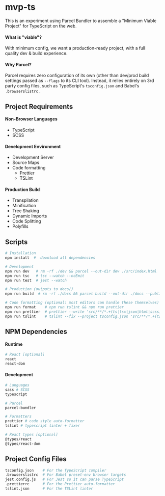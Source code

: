 # mvp-ts

This is an experiment using Parcel Bundler to assemble a "Minimum Viable Project" for TypeScript on the web.

#### What is "viable"?

With minimum config, we want a production-ready project, with a full quality dev & build experience.

#### Why Parcel?

Parcel requires zero configuration of its own (other than dev/prod build settings passed as `--flags` to its CLI tool). Instead, it relies entirely on 3rd party config files, such as TypeScript's `tsconfig.json` and Babel's `.browserslistrc` .

## Project Requirements

#### Non-Browser Languages

- TypeScript
- SCSS

#### Development Environment

- Development Server
- Source Maps
- Code formatting
  - Prettier
  - TSLint

#### Production Build

- Transpilation
- Minification
- Tree Shaking
- Dynamic Imports
- Code Splitting
- Polyfills

## Scripts

```sh
# Installation
npm install  #  download all dependencies

# Development
npm run dev   # rm -rf ./dev && parcel --out-dir dev ./src/index.html
npm run tsc   # tsc --watch --noEmit
npm run test  # jest --watch

# Production (outputs to docs/)
npm run build  # rm -rf ./docs && parcel build --out-dir ./docs --public-url ./ ./src/index.html

# Code formatting (optional: most editors can handle these themselves)
npm run format    # npm run tslint && npm run prettier
npm run prettier  # prettier --write 'src/**/*.+(ts|tsx|json|html|scss)'
npm run tslint    # tslint --fix --project tsconfig.json 'src/**/*.+(ts|tsx)'
```

## NPM Dependencies

#### Runtime

```sh
# React [optional]
react
react-dom
```

#### Development

```sh
# Languages
sass # SCSS
typescript

# Parcel
parcel-bundler

# Formatters
prettier # code style auto-formatter
tslint # typescript linter + fixer

# React types [optional]
@types/react
@types/react-dom
```

## Project Config Files

```sh
tsconfig.json    # For the TypeScript compiler
.browserslistrc  # For Babel preset-env browser targets
jest.config.js   # For Jest so it can parse TypeScript
.prettierrc      # For the Prettier auto-formatter
tslint.json      # For the TSLint linter
```
